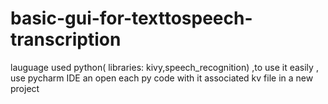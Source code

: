 # basic-gui-for-texttospeech-transcription
lauguage used python( libraries: kivy,speech_recognition)
,to use it easily , use pycharm IDE an open each py code with it associated kv file in a new project
